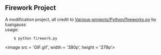 ## Firework Project
A modification project, all credit to [Various-projects/Python/fireworks.py](https://github.com/tuangauss/Various-projects/blob/master/Python/fireworks.py) by tuangauss  
usage:  

		$ python firework.py 
		
<image src = 'GIF.gif', width = '380p', height = '279p'>
